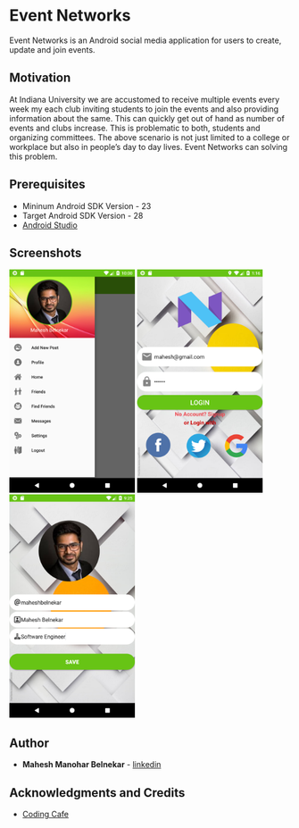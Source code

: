 # Event Networks

Event Networks is an Android social media application for users to create, update and join events. 

## Motivation
At Indiana University we are accustomed to receive multiple events every week my each club inviting students to join the events and also providing information about the same.
This can quickly get out of hand as number of events and clubs increase. This is problematic to both, students and organizing committees.
The above scenario is not just limited to a college or workplace but also in people’s day to day lives. Event Networks can solving this problem.

## Prerequisites
- Mininum Android SDK Version - 23
- Target Android SDK Version - 28
- [Android Studio](https://developer.android.com/studio/)

## Screenshots
<img src="/screenshots/Home_Nav.png" height = "400" alt="Home Screen"> <img src="/screenshots/Login.png" height = "400" alt="Home Screen">
<img src="/screenshots/Setup.png" height = "400" alt="Home Screen">

## Author

* **Mahesh Manohar Belnekar** - [linkedin](https://www.linkedin.com/in/maheshbelnekar/)

## Acknowledgments and Credits

* [Coding Cafe](https://www.youtube.com/channel/UCIHBIPape0dWHKANkivrcJw)
